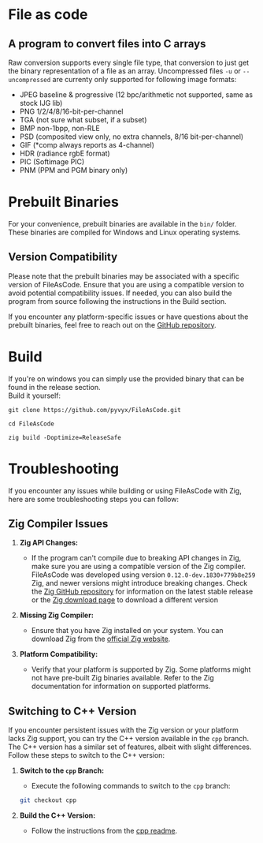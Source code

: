 # File as code

## A program to convert files into C arrays
Raw conversion supports every single file type, that conversion to just get the binary representation of a file as an array. Uncompressed files `-u` or `--uncompressed` are currenty only supported for following image formats:  
 - JPEG baseline & progressive (12 bpc/arithmetic not supported, same as stock IJG lib)
 - PNG 1/2/4/8/16-bit-per-channel
 - TGA (not sure what subset, if a subset)
 - BMP non-1bpp, non-RLE
 - PSD (composited view only, no extra channels, 8/16 bit-per-channel)
 - GIF (*comp always reports as 4-channel)
 - HDR (radiance rgbE format)
 - PIC (Softimage PIC)
 - PNM (PPM and PGM binary only)

# Prebuilt Binaries

For your convenience, prebuilt binaries are available in the `bin/` folder. These binaries are compiled for Windows and Linux operating systems.

## Version Compatibility

Please note that the prebuilt binaries may be associated with a specific version of FileAsCode. Ensure that you are using a compatible version to avoid potential compatibility issues. If needed, you can also build the program from source following the instructions in the Build section.

If you encounter any platform-specific issues or have questions about the prebuilt binaries, feel free to reach out on the [GitHub repository](https://github.com/pyvyx/FileAsCode/issues).


# Build
If you're on windows you can simply use the provided binary that can be found in the release section.  
Build it yourself:
```
git clone https://github.com/pyvyx/FileAsCode.git
```
```
cd FileAsCode
```

```
zig build -Doptimize=ReleaseSafe
```

# Troubleshooting

If you encounter any issues while building or using FileAsCode with Zig, here are some troubleshooting steps you can follow:

## Zig Compiler Issues

1. **Zig API Changes:**
    - If the program can't compile due to breaking API changes in Zig, make sure you are using a compatible version of the Zig compiler. FileAsCode was developed using version `0.12.0-dev.1830+779b8e259` Zig, and newer versions might introduce breaking changes. Check the [Zig GitHub repository](https://github.com/ziglang/zig) for information on the latest stable release or the [Zig download page](https://ziglang.org/download/) to download a different version

2. **Missing Zig Compiler:**
    - Ensure that you have Zig installed on your system. You can download Zig from the [official Zig website](https://ziglang.org/download/).

3. **Platform Compatibility:**
    - Verify that your platform is supported by Zig. Some platforms might not have pre-built Zig binaries available. Refer to the Zig documentation for information on supported platforms.

## Switching to C++ Version

If you encounter persistent issues with the Zig version or your platform lacks Zig support, you can try the C++ version available in the `cpp` branch. The C++ version has a similar set of features, albeit with slight differences. Follow these steps to switch to the C++ version:

1. **Switch to the `cpp` Branch:**
    - Execute the following commands to switch to the `cpp` branch:

     ```bash
     git checkout cpp
     ```

2. **Build the C++ Version:**
    - Follow the instructions from the [cpp readme](https://github.com/pyvyx/FileAsCode/tree/cpp).